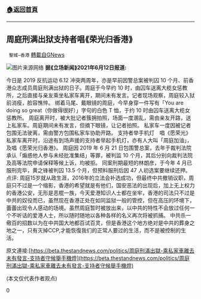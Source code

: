 ###  [:house:返回首頁](https://github.com/ourhimalayas/txt)
---

## 周庭刑满出狱支持者唱⟪荣光归香港⟫
` 聖城−香港` [轉載自GNews](https://gnews.org/zh-hans/1316774/)

![]()![](https://gnews-media-offload.s3.amazonaws.com/wp-content/uploads/2021/06/12045415/%E5%91%A8%E5%BA%AD.jpg)图片来源网络
**据⟪立场新闻⟫2021年6月12日报道:**

今日是 2019 反抗运动 6.12 冲突两周年，亦是早前因警总案被判囚 10 个月、前香港众志成员周庭刑满出狱的日子。周庭于今早约 10 时，由囚车送离大榄女惩教所，之后直接与亲友乘坐私家车离开，期间未有发言。记者现场观察，周庭较入狱前消瘦，脸容憔悴。
绑着马尾、戴眼镜的周庭，今早身穿一件写有「You are doing so great（你做得很好）」字句的白色 T 恤，于约 10 时由囚车送离大榄女惩教所。
周庭离开时，被大批记者簇拥拍照，场面一度溷乱，需由亲友开路，送上私家车。周庭期间未有发言，但摘下眼镜，让记者拍照。
私家车一度因被记者包围无法驶离，需由警方包围私家车协助开路。
支持者举手机灯　唱《愿荣光》
私家车离开时，沿途有到场声援的支持者举起手机灯，亦有人大叫「周庭加油」，及唱《愿荣光归香港》。
周庭因 2019 年 6 月 21 日包围警总案，去年于裁判法院承认「煽惑他人参与未经批准集结」等罪，被判监 10 个月，其后分别向裁判法院及高等法院申请保释等候上诉，均被拒。
同案刑期最短的林朗彦，于今年 4 月已服刑完毕，黄之锋被判囚 13.5 个月，但预料服刑后因 47 人初选案要继续还押。
点评:
周庭15岁就从政生涯，2016年的立法会补选成功，但最终中共撤销议职，周庭只不过是一个缩影，香港的希望就是有他们，国安恶法的出现后，加上无上权力的香港公安，无形是恶棍一族，今天爱港知识人士都在坐牢，香港的司法只不过是中共的奴役而已，虽然现在香港正处在如同监狱一般的管控，但在高压的环境下，蕾蕾出现令人感动的场境。虽然周庭暂时被放出来，以中共的特性不会放过任何一个不听话的爱港人士，所以随时随地以各种各样的名义再次将被抓捕。
中共杀一儆百的招数以为在中共国大地都百试百灵，但是香港这个地方绝对是中共的葬身之地之一，只有灭掉CCP,才能恢復我们的正常人要过的生活，而不是被控制的生活。

原文連接:[https://beta.thestandnews.com/politics/周庭刑滿出獄-乘私家車離去未有發言-支持者守候舉手機燈](https://beta.thestandnews.com/politics/周庭刑滿出獄-乘私家車離去未有發言-支持者守候舉手機燈)

(本文仅代表作者观点)

0
